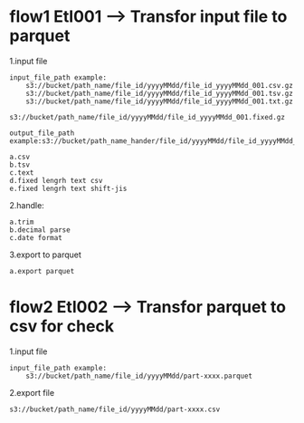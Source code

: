 # flow1 Etl001 --> Transfor input file to parquet

1.input file

    input_file_path example:
        s3://bucket/path_name/file_id/yyyyMMdd/file_id_yyyyMMdd_001.csv.gz
        s3://bucket/path_name/file_id/yyyyMMdd/file_id_yyyyMMdd_001.tsv.gz
        s3://bucket/path_name/file_id/yyyyMMdd/file_id_yyyyMMdd_001.txt.gz
        s3://bucket/path_name/file_id/yyyyMMdd/file_id_yyyyMMdd_001.fixed.gz

    output_file_path example:s3://bucket/path_name_hander/file_id/yyyyMMdd/file_id_yyyyMMdd_001.gz

    a.csv
    b.tsv
    c.text
    d.fixed lengrh text csv
    e.fixed lengrh text shift-jis

2.handle:

    a.trim
    b.decimal parse
    c.date format

3.export to parquet

    a.export parquet


# flow2 Etl002 --> Transfor parquet to csv for check

1.input file

    input_file_path example:
        s3://bucket/path_name/file_id/yyyyMMdd/part-xxxx.parquet

2.export file

    s3://bucket/path_name/file_id/yyyyMMdd/part-xxxx.csv